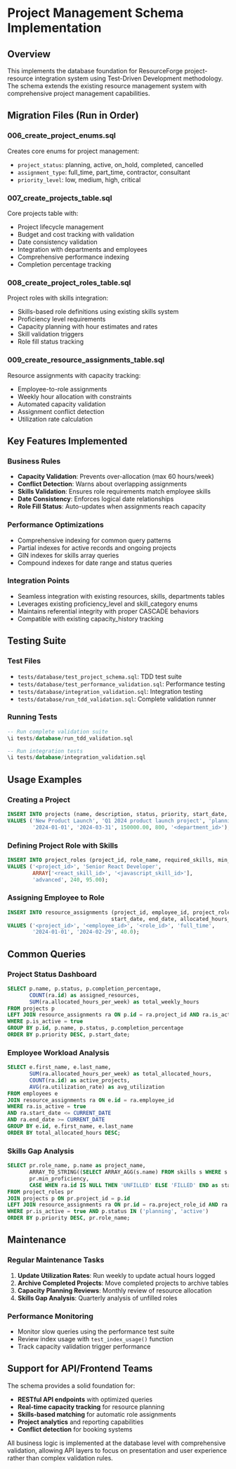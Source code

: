 # Project Management Schema Implementation

## Overview
This implements the database foundation for ResourceForge project-resource integration system using Test-Driven Development methodology. The schema extends the existing resource management system with comprehensive project management capabilities.

## Migration Files (Run in Order)

### 006_create_project_enums.sql
Creates core enums for project management:
- `project_status`: planning, active, on_hold, completed, cancelled
- `assignment_type`: full_time, part_time, contractor, consultant
- `priority_level`: low, medium, high, critical

### 007_create_projects_table.sql
Core projects table with:
- Project lifecycle management
- Budget and cost tracking with validation
- Date consistency validation
- Integration with departments and employees
- Comprehensive performance indexing
- Completion percentage tracking

### 008_create_project_roles_table.sql
Project roles with skills integration:
- Skills-based role definitions using existing skills system
- Proficiency level requirements
- Capacity planning with hour estimates and rates
- Skill validation triggers
- Role fill status tracking

### 009_create_resource_assignments_table.sql
Resource assignments with capacity tracking:
- Employee-to-role assignments
- Weekly hour allocation with constraints
- Automated capacity validation
- Assignment conflict detection
- Utilization rate calculation

## Key Features Implemented

### Business Rules
- **Capacity Validation**: Prevents over-allocation (max 60 hours/week)
- **Conflict Detection**: Warns about overlapping assignments
- **Skills Validation**: Ensures role requirements match employee skills
- **Date Consistency**: Enforces logical date relationships
- **Role Fill Status**: Auto-updates when assignments reach capacity

### Performance Optimizations
- Comprehensive indexing for common query patterns
- Partial indexes for active records and ongoing projects
- GIN indexes for skills array queries
- Compound indexes for date range and status queries

### Integration Points
- Seamless integration with existing resources, skills, departments tables
- Leverages existing proficiency_level and skill_category enums
- Maintains referential integrity with proper CASCADE behaviors
- Compatible with existing capacity_history tracking

## Testing Suite

### Test Files
- `tests/database/test_project_schema.sql`: TDD test suite
- `tests/database/test_performance_validation.sql`: Performance testing
- `tests/database/integration_validation.sql`: Integration testing
- `tests/database/run_tdd_validation.sql`: Complete validation runner

### Running Tests
```sql
-- Run complete validation suite
\i tests/database/run_tdd_validation.sql

-- Run integration tests
\i tests/database/integration_validation.sql
```

## Usage Examples

### Creating a Project
```sql
INSERT INTO projects (name, description, status, priority, start_date, end_date, budget, estimated_hours, department_id)
VALUES ('New Product Launch', 'Q1 2024 product launch project', 'planning', 'high', 
        '2024-01-01', '2024-03-31', 150000.00, 800, '<department_id>');
```

### Defining Project Role with Skills
```sql
INSERT INTO project_roles (project_id, role_name, required_skills, min_proficiency, estimated_hours, hourly_rate)
VALUES ('<project_id>', 'Senior React Developer', 
        ARRAY['<react_skill_id>', '<javascript_skill_id>'], 
        'advanced', 240, 95.00);
```

### Assigning Employee to Role
```sql
INSERT INTO resource_assignments (project_id, employee_id, project_role_id, assignment_type, 
                                 start_date, end_date, allocated_hours_per_week)
VALUES ('<project_id>', '<employee_id>', '<role_id>', 'full_time', 
        '2024-01-01', '2024-02-29', 40.0);
```

## Common Queries

### Project Status Dashboard
```sql
SELECT p.name, p.status, p.completion_percentage, 
       COUNT(ra.id) as assigned_resources,
       SUM(ra.allocated_hours_per_week) as total_weekly_hours
FROM projects p
LEFT JOIN resource_assignments ra ON p.id = ra.project_id AND ra.is_active = true
WHERE p.is_active = true
GROUP BY p.id, p.name, p.status, p.completion_percentage
ORDER BY p.priority DESC, p.start_date;
```

### Employee Workload Analysis
```sql
SELECT e.first_name, e.last_name,
       SUM(ra.allocated_hours_per_week) as total_allocated_hours,
       COUNT(ra.id) as active_projects,
       AVG(ra.utilization_rate) as avg_utilization
FROM employees e
JOIN resource_assignments ra ON e.id = ra.employee_id
WHERE ra.is_active = true 
AND ra.start_date <= CURRENT_DATE 
AND ra.end_date >= CURRENT_DATE
GROUP BY e.id, e.first_name, e.last_name
ORDER BY total_allocated_hours DESC;
```

### Skills Gap Analysis
```sql
SELECT pr.role_name, p.name as project_name,
       ARRAY_TO_STRING((SELECT ARRAY_AGG(s.name) FROM skills s WHERE s.id = ANY(pr.required_skills)), ', ') as required_skills,
       pr.min_proficiency,
       CASE WHEN ra.id IS NULL THEN 'UNFILLED' ELSE 'FILLED' END as status
FROM project_roles pr
JOIN projects p ON pr.project_id = p.id
LEFT JOIN resource_assignments ra ON pr.id = ra.project_role_id AND ra.is_active = true
WHERE pr.is_active = true AND p.status IN ('planning', 'active')
ORDER BY p.priority DESC, pr.role_name;
```

## Maintenance

### Regular Maintenance Tasks
1. **Update Utilization Rates**: Run weekly to update actual hours logged
2. **Archive Completed Projects**: Move completed projects to archive tables
3. **Capacity Planning Reviews**: Monthly review of resource allocation
4. **Skills Gap Analysis**: Quarterly analysis of unfilled roles

### Performance Monitoring
- Monitor slow queries using the performance test suite
- Review index usage with `test_index_usage()` function
- Track capacity validation trigger performance

## Support for API/Frontend Teams

The schema provides a solid foundation for:
- **RESTful API endpoints** with optimized queries
- **Real-time capacity tracking** for resource planning
- **Skills-based matching** for automatic role assignments
- **Project analytics** and reporting capabilities
- **Conflict detection** for booking systems

All business logic is implemented at the database level with comprehensive validation, allowing API layers to focus on presentation and user experience rather than complex validation rules.